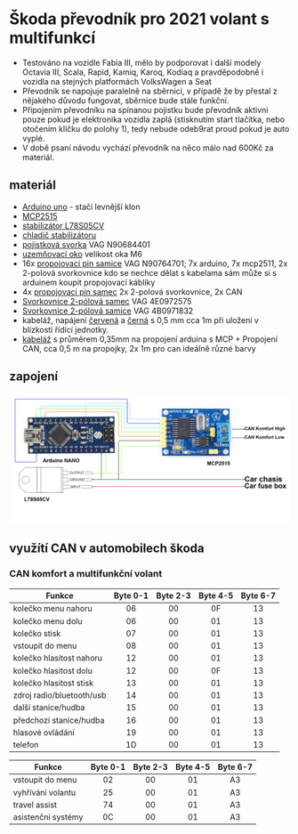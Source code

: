 # Škoda převodník pro 2021 volant s multifunkcí

* Testováno na vozidle Fabia III, mělo by podporovat i další modely Octavia III, Scala, Rapid, Kamiq, Karoq, Kodiaq a pravděpodobně i vozidla na stejných platformách VolksWagen a Seat
* Převodník se napojuje paralelně na sběrnici, v případě že by přestal z nějakého důvodu fungovat, sběrnice bude stále funkční.  
* Připojením převodníku na spínanou pojistku bude převodník aktivni pouze pokud je elektronika vozidla zaplá (stisknutím start tlačítka, nebo otočením klíčku do polohy 1), tedy nebude odeb9rat proud pokud je auto vyplé.
* V době psaní návodu vychází převodník na něco málo nad 600Kč za materiál.


## materiál

  * [Arduino uno](https://www.gme.cz/100-kompatibilni-klon-arduino-nano-v3-0-r3-original-chip) - stačí levnější klon  
  * [MCP2515](https://www.gme.cz/modul-mcp2515-can-bus-prevodnik-na-spi)
  * [stabilizátor L78S05CV](https://www.gme.cz/stabilizator-pevneho-napeti-stmicroelectronics-78s05) 
  * [chladič stabilizátoru](https://www.gme.cz/do1a-v)
  * [pojistková svorka](https://www.autokabel.cz/kontakt-jpt-28-pro%20vodic-do-1mm-bez-tesneni?search=jpt2801) VAG N90684401
  * [uzemňovací oko](https://www.autokabel.cz/kabelove-oko-m6-modre-smrstovaci?search=KOS06B) velikost oka M6
  * 16x [propojovaci pin samice](https://www.autokabel.cz/dutinka-micro-quadlock-vodic-do-075-mm?search=MQF075) VAG N90764701; 7x arduino, 7x mcp2511, 2x 2-polová svorkovnice kdo se nechce dělat s kabelama sám může si s arduinem koupit propojovací káblíky
  * 4x [propojovaci pin samec](https://www.autokabel.cz/962886-1?search=MQM075) 2x 2-polová svorkovnice, 2x CAN
  * [Svorkovnice 2-pólová samec](https://www.skoda-dily.cz/nahradni-dil/8w0972575-svorkovnice-2-polova-29804.html) VAG 4E0972575
  * [Svorkovnice 2-pólová samice](https://www.skoda-dily.cz/nahradni-dil/8w0971832-svorkovnice-2-polova-23310.html) VAG 4B0971832
  * kabeláž, napájení [červená](https://www.autokabel.cz/autovodic-flry-b-050-mm-cerny?search=FLRY050RD) a [černá](https://www.autokabel.cz/autovodic-flry-b-050-mm-cerny?search=FLRY050BK) s 0,5 mm cca 1m při uložení v blízkosti řídící jednotky.
  * [kabeláž](https://www.autokabel.cz/autovodic-flry-b-035-mm-cerny?search=FLRY035BK) s průměrem 0,35mm na propojení arduina s MCP + Propojení CAN, cca 0,5 m na propojky, 2x 1m pro can ideálně různé barvy
  


## zapojení

[![](/Images/Converter_Schema.png)]()

## využítí CAN v automobilech škoda

### CAN komfort a multifunkční volant


| Funkce                   | Byte 0-1      | Byte 2-3      | Byte 4-5      | Byte 6-7      |
| ------------------------ |:-------------:| :------------:| :------------:| :------------:|
| kolečko menu nahoru      | 06            | 00            | 0F            | 13            |
| kolečko menu dolu        | 06            | 00            | 01            | 13            |
| kolečko stisk            | 07            | 00            | 01            | 13            |
| vstoupit do menu         | 08            | 00            | 01            | 13            |
| kolečko hlasitost nahoru | 12            | 00            | 01            | 13            |
| kolečko hlasitost dolu   | 12            | 00            | 0F            | 13            |
| kolečko hlasitost stisk  | 13            | 00            | 01            | 13            |
| zdroj radio/bluetooth/usb| 14            | 00            | 01            | 13            |
| další stanice/hudba      | 15            | 00            | 01            | 13            |
| předchozí stanice/hudba  | 16            | 00            | 01            | 13            |
| hlasové ovládání         | 19            | 00            | 01            | 13            |
| telefon                  | 1D            | 00            | 01            | 13            |

| Funkce                   | Byte 0-1      | Byte 2-3      | Byte 4-5      | Byte 6-7      |
| ------------------------ |:-------------:| :------------:| :------------:| :------------:|
| vstoupit do menu         | 02            | 00            | 01            | A3            |
| vyhřívání volantu        | 25            | 00            | 01            | A3            |
| travel assist            | 74            | 00            | 01            | A3            |
| asistenční systémy       | 0C            | 00            | 01            | A3            |



